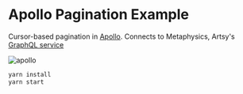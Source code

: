 # Apollo Pagination Example

Cursor-based pagination in [Apollo](https://github.com/apollographql/apollo-client). Connects to Metaphysics, Artsy's [GraphQL service](https://metaphysics-staging.artsy.net)

![apollo](https://user-images.githubusercontent.com/236943/33898707-126c606c-df1e-11e7-98c6-8d30b8cd63e3.gif)

```sh
yarn install
yarn start
```

